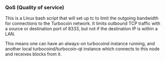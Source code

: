 ### QoS (Quality of service) ###

This is a Linux bash script that will set up tc to limit the outgoing bandwidth for connections to the Turbocoin network. It limits outbound TCP traffic with a source or destination port of 8333, but not if the destination IP is within a LAN.

This means one can have an always-on turbocoind instance running, and another local turbocoind/turbocoin-qt instance which connects to this node and receives blocks from it.
